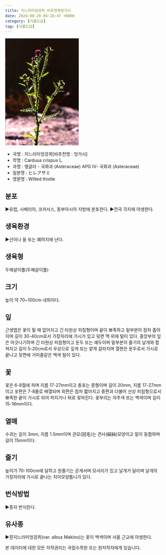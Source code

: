 ```yaml
---
title: 지느러미엉겅퀴_비추천명엉거시
date: 2024-08-20 04:18:47 +0800
category: [식물도감]
tag: [식물도감]
---
```




![지느러미엉겅퀴[비추천명 : 엉거시]](/assets/img/fileUpload/plants/basic/Compositae/Carduus/7946/1_th2.JPG)
- 국명 : 지느러미엉겅퀴[비추천명 : 엉거시]
- 학명 : Carduus crispus L.
- 과명 : 앵글러 - 국화과 (Asteraceae) APG Ⅳ- 국화과 (Asteraceae)
- 일본명 : ヒレアザミ
- 영문명 : Wilted thistle


## 분포
▶유럽, 시베리아, 코카서스, 동부아시아 지방에 분포한다.
▶전국 각지에 야생한다.
## 생육환경
▶산이나 들 또는 폐허지에 난다.
## 생육형
두해살이풀(두해살이풀)
## 크기
높이 약 70~100cm 내외이다.
## 잎
근생엽은 꽃이 필 때 없어지고 긴 타원상 피침형이며 끝이 뾰족하고 밑부분이 점차 좁아지며 길이 30-40cm로서 가장자리에 가시가 있고 뒷면 맥 위에 털이 있다. 중앙부의 잎은 어긋나기하며 긴 타원상 피침형이고 둔두 또는 예두이며 밑부분이 줄기의 날개와 합쳐지고 길이 5-20cm로서 우상으로 깊게 또는 얕게 갈라지며 열편은 둔두로서 가시로 끝나고 뒷면에 거미줄같은 백색 털이 있다.
## 꽃
꽃은 6-8월에 피며 지름 17-27mm이고 총포는 종형이며 길이 20mm, 지름 17-27mm이고 포편은 7-8줄로 배열되며 외편은 점차 짧아지고 중편과 더불어 선상 피침형으로서 뾰족한 끝이 가시로 되어 퍼지거나 뒤로 젖혀진다. 꽃부리는 자주색 또는 백색이며 길이 15-16mm이다.
## 열매
수과는 길이 3mm, 지름 1.5mm이며 관모(冠毛)는 견사(絹絲)모양이고 밑이 동합하며 길이 15mm이다.
## 줄기
높이가 70-100cm에 달하고 원줄기는 곧게서며 모서리가 있고 날개가 달리며 날개의 가장자리에 가시로 끝나는 치아모양톱니가 있다.
## 번식방법
▶종자 번식한다.
## 유사종
▶흰지느러미엉겅퀴(var. albus Makino)는 꽃이 백색이며 서울 근교에 야생한다.






본 데이터에 대한 모든 저작권리는 국립수목원 또는 원저작자에게 있습니다.
